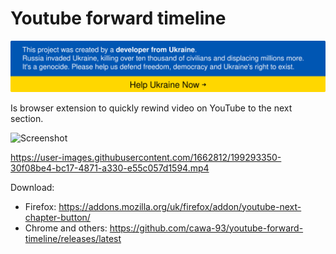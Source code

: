 # Youtube forward timeline

[![Stand With Ukraine](https://raw.githubusercontent.com/vshymanskyy/StandWithUkraine/main/banner-direct-single.svg)](https://vshymanskyy.github.io/StandWithUkraine)


Is browser extension to quickly rewind video on YouTube to the next section.

![Screenshot](https://addons.cdn.mozilla.net/user-media/previews/full/239/239212.png?modified=1591255897)





https://user-images.githubusercontent.com/1662812/199293350-30f08be4-bc17-4871-a330-e55c057d1594.mp4




Download:
- Firefox: https://addons.mozilla.org/uk/firefox/addon/youtube-next-chapter-button/
- Chrome and others: https://github.com/cawa-93/youtube-forward-timeline/releases/latest
